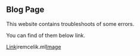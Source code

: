 ## Blog Page

This website contains troubleshoots of some errors.

You can find of them below link.

[Link](url)iremcelik.ml[Image](src)

